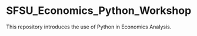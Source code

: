 # SFSU_Economics_Python_Workshop
This repository introduces the use of Python in Economics Analysis.
